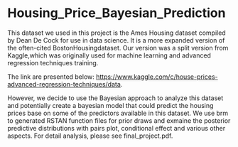# Housing_Price_Bayesian_Prediction

This dataset we used in this project is the Ames Housing dataset compiled by Dean De Cock for use in data science. It is a more expanded version of the often-cited BostonHousingdataset. Our version was a split version from Kaggle,which was originally used for machine learning and advanced regression techniques training. 

The link are presented below:
https://www.kaggle.com/c/house-prices-advanced-regression-techniques/data. 

However, we decide to use the Bayesian approach to analyze this dataset and potentially create a bayesian model that could predict the housing prices base on some of the predictors available in this dataset. We use brm to generated RSTAN function files for prior draws and exmaine the posterior predictive distributions with pairs plot, conditional effect and various other aspects. For detail analysis, please see final_project.pdf.

